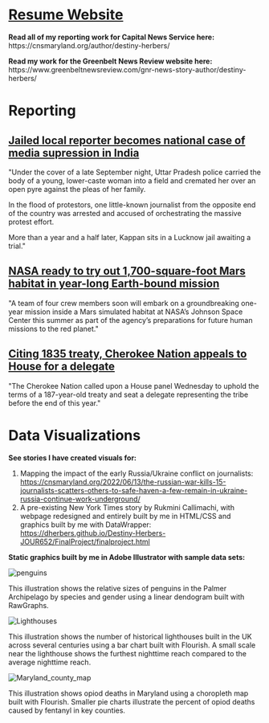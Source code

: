
<strong><h1><a href="https://dherbers.github.io/Destiny-Herbers-JOUR652/Resume-Project/resume.html"> Resume Website </a></h1></strong>

<p><strong>Read all of my reporting work for Capital News Service here:</strong> https://cnsmaryland.org/author/destiny-herbers/</p>
<p><strong>Read my work for the Greenbelt News Review website here:</strong> https://www.greenbeltnewsreview.com/gnr-news-story-author/destiny-herbers/</p>

<h1>Reporting</h1>

  <h2><a href="https://cnsmaryland.org/2022/05/24/jailed-local-reporter-becomes-national-case-of-media-supression-in-india/"> Jailed local reporter becomes national case of media supression in India</a> </h2>
 <p> "Under the cover of a late September night, Uttar Pradesh police carried the body of a young, lower-caste woman into a field and cremated her over an open pyre against the pleas of her family. </p>
  <p> In the flood of protestors, one little-known journalist from the opposite end of the country was arrested and accused of orchestrating the massive protest effort. </p>
 <p> More than a year and a half later, Kappan sits in a Lucknow jail awaiting a trial."</p>
 
 <h2><a href="https://cnsmaryland.org/2023/04/11/nasa-ready-to-try-out-1700-square-foot-mars-habitat-in-year-long-earth-bound-mission/">NASA ready to try out 1,700-square-foot Mars habitat in year-long Earth-bound mission</a></h2>
<p>"A team of four crew members soon will embark on a groundbreaking one-year mission inside a Mars simulated habitat at NASA’s Johnson Space Center this summer as part of the agency’s preparations for future human missions to the red planet."</p>

<h2><a href="https://cnsmaryland.org/2022/11/16/citing-1835-treaty-cherokee-nation-appeals-to-house-for-a-delegate/">Citing 1835 treaty, Cherokee Nation appeals to House for a delegate</a></h2>
<p>"The Cherokee Nation called upon a House panel Wednesday to uphold the terms of a 187-year-old treaty and seat a delegate representing the tribe before the end of this year."</p>

<h1>Data Visualizations</h1>
<strong>See stories I have created visuals for:</strong>

  1) Mapping the impact of the early Russia/Ukraine conflict on journalists: https://cnsmaryland.org/2022/06/13/the-russian-war-kills-15-journalists-scatters-others-to-safe-haven-a-few-remain-in-ukraine-russia-continue-work-underground/
  2) A pre-existing New York Times story by Rukmini Callimachi, with webpage redesigned and entirely built by me in HTML/CSS and graphics built by me with DataWrapper: https://dherbers.github.io/Destiny-Herbers-JOUR652/FinalProject/finalproject.html


<strong>Static graphics built by me in Adobe Illustrator with sample data sets:</strong>

![penguins](https://user-images.githubusercontent.com/89993348/230167444-6696ec0f-2e17-40e5-8ac8-ca88b71ba64d.png)
<p>This illustration shows the relative sizes of penguins in the Palmer Archipelago by species and gender using a linear dendogram built with RawGraphs.</p>

![Lighthouses](https://user-images.githubusercontent.com/89993348/230167633-bbde2a55-321e-4545-91d4-5ee160606e8a.png)
<p>This illustration shows the number of historical lighthouses built in the UK across several centuries using a bar chart built with Flourish. A small scale near the lighthouse shows the furthest nighttime reach compared to the average nighttime reach.</p>


![Maryland_county_map](https://user-images.githubusercontent.com/89993348/230167989-b62d473c-5bc3-455a-8924-7ed3d06f65f7.png)
<p>This illustration shows opiod deaths in Maryland using a choropleth map built with Flourish. Smaller pie charts illustrate the percent of opiod deaths caused by fentanyl in key counties.</p>

